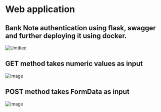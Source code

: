 # Web application
## Bank Note authentication using flask, swagger and further deploying it using docker.

![Untitled](https://user-images.githubusercontent.com/37763863/86006297-63484300-ba33-11ea-91a7-8dc11debce09.png)

## GET method takes numeric values as input

![image](https://user-images.githubusercontent.com/37763863/86007628-4d3b8200-ba35-11ea-8a1e-2021c1b4a67a.png)

## POST method takes FormData as input

![image](https://user-images.githubusercontent.com/37763863/86007845-9f7ca300-ba35-11ea-9e1f-bd5ac48bac93.png)




